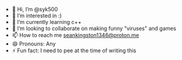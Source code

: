 - 👋 Hi, I’m @syk500
- 👀 I’m interested in :)
- 🌱 I’m currently learning c++
- 💞️ I’m looking to collaborate on making funny "viruses" and games
- 📫 How to reach me seankingston1346@proton.me
- 😄 Pronouns: Any
- ⚡ Fun fact: I need to pee at the time of writing this

<!---
syk500/syk500 is a ✨ special ✨ repository because its `README.md` (this file) appears on your GitHub profile.
You can click the Preview link to take a look at your changes.
--->
